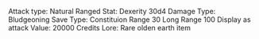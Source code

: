 Attack type: Natural
Ranged
Stat: Dexerity
30d4
Damage Type: Bludgeoning
Save Type: Constituion
Range 30
Long Range 100
Display as attack
Value: 20000 Credits
Lore: Rare olden earth item